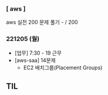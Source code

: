 ### [ aws ] 
aws 실전 200 문제 풀기
	- / 200

### 221205 (월)
- [업무] 7:30 - 19 근무
- [aws-saa] 14문제
	- EC2 배치그룹(Placement Groups)

## TIL

<!--stackedit_data:
eyJoaXN0b3J5IjpbLTgxMTEzMTE1NiwtMTEyMTYzMjgxNywtMT
k0ODQ5MDM2OSwtMjExNjkzNjM1OV19
-->